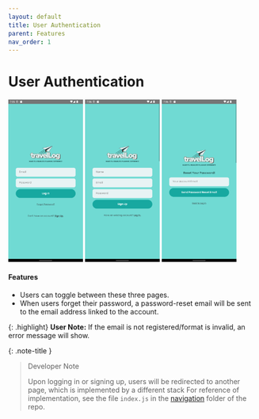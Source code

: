 ```yaml
---
layout: default
title: User Authentication
parent: Features
nav_order: 1
---
```


# User Authentication

<img src="../images/features/login.png" width="30%">
<img src="../images/features/sign-up.png" width="30%">
<img src="../images/features/forgot-password.png" width="30%">

#### Features
- Users can toggle between these three pages.
- When users forget their password, a password-reset email will be sent to the email address linked to the account.

{: .highlight}
**User Note:** If the email is not registered/format is invalid, an error message will show.

{: .note-title }
> Developer Note
>
> Upon logging in or signing up, users will be redirected to another page, which is implemented by a different stack For reference of implementation, see the file `index.js` in the <a href="https://github.com/melissaharijanto/Travel-Log/tree/main/src/navigation">navigation</a> folder of the repo.

